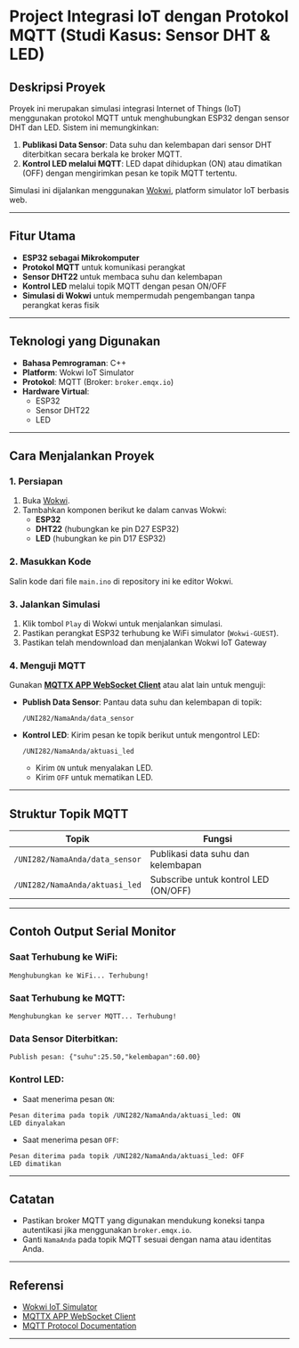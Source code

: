 # Project Integrasi IoT dengan Protokol MQTT (Studi Kasus: Sensor DHT & LED)

## Deskripsi Proyek
Proyek ini merupakan simulasi integrasi Internet of Things (IoT) menggunakan protokol MQTT untuk menghubungkan ESP32 dengan sensor DHT dan LED. Sistem ini memungkinkan:

1. **Publikasi Data Sensor**: Data suhu dan kelembapan dari sensor DHT diterbitkan secara berkala ke broker MQTT.
2. **Kontrol LED melalui MQTT**: LED dapat dihidupkan (ON) atau dimatikan (OFF) dengan mengirimkan pesan ke topik MQTT tertentu.

Simulasi ini dijalankan menggunakan [Wokwi](https://wokwi.com/), platform simulator IoT berbasis web.

---

## Fitur Utama
- **ESP32 sebagai Mikrokomputer**
- **Protokol MQTT** untuk komunikasi perangkat
- **Sensor DHT22** untuk membaca suhu dan kelembapan
- **Kontrol LED** melalui topik MQTT dengan pesan ON/OFF
- **Simulasi di Wokwi** untuk mempermudah pengembangan tanpa perangkat keras fisik

---

## Teknologi yang Digunakan
- **Bahasa Pemrograman**: C++
- **Platform**: Wokwi IoT Simulator
- **Protokol**: MQTT (Broker: `broker.emqx.io`)
- **Hardware Virtual**:
  - ESP32
  - Sensor DHT22
  - LED

---

## Cara Menjalankan Proyek

### 1. Persiapan
1. Buka [Wokwi](https://wokwi.com/projects/new/esp32).
2. Tambahkan komponen berikut ke dalam canvas Wokwi:
   - **ESP32**
   - **DHT22** (hubungkan ke pin D27 ESP32)
   - **LED** (hubungkan ke pin D17 ESP32)

### 2. Masukkan Kode
Salin kode dari file `main.ino` di repository ini ke editor Wokwi.

### 3. Jalankan Simulasi
1. Klik tombol `Play` di Wokwi untuk menjalankan simulasi.
2. Pastikan perangkat ESP32 terhubung ke WiFi simulator (`Wokwi-GUEST`).
3. Pastikan telah mendownload dan menjalankan Wokwi IoT Gateway

### 4. Menguji MQTT
Gunakan **[MQTTX APP WebSocket Client](https://mqttx.app/web)** atau alat lain untuk menguji:
- **Publish Data Sensor**: Pantau data suhu dan kelembapan di topik:
  ```
  /UNI282/NamaAnda/data_sensor
  ```
- **Kontrol LED**: Kirim pesan ke topik berikut untuk mengontrol LED:
  ```
  /UNI282/NamaAnda/aktuasi_led
  ```
  - Kirim `ON` untuk menyalakan LED.
  - Kirim `OFF` untuk mematikan LED.

---

## Struktur Topik MQTT
| **Topik**                             | **Fungsi**                              |
|---------------------------------------|-----------------------------------------|
| `/UNI282/NamaAnda/data_sensor`        | Publikasi data suhu dan kelembapan      |
| `/UNI282/NamaAnda/aktuasi_led`        | Subscribe untuk kontrol LED (ON/OFF)    |

---

## Contoh Output Serial Monitor
### Saat Terhubung ke WiFi:
```
Menghubungkan ke WiFi... Terhubung!
```

### Saat Terhubung ke MQTT:
```
Menghubungkan ke server MQTT... Terhubung!
```

### Data Sensor Diterbitkan:
```
Publish pesan: {"suhu":25.50,"kelembapan":60.00}
```

### Kontrol LED:
- Saat menerima pesan `ON`:
```
Pesan diterima pada topik /UNI282/NamaAnda/aktuasi_led: ON
LED dinyalakan
```
- Saat menerima pesan `OFF`:
```
Pesan diterima pada topik /UNI282/NamaAnda/aktuasi_led: OFF
LED dimatikan
```

---

## Catatan
- Pastikan broker MQTT yang digunakan mendukung koneksi tanpa autentikasi jika menggunakan `broker.emqx.io`.
- Ganti `NamaAnda` pada topik MQTT sesuai dengan nama atau identitas Anda.

---

## Referensi
- [Wokwi IoT Simulator](https://wokwi.com/)
- [MQTTX APP WebSocket Client](https://mqttx.app/web)
- [MQTT Protocol Documentation](https://mqtt.org/)

---

